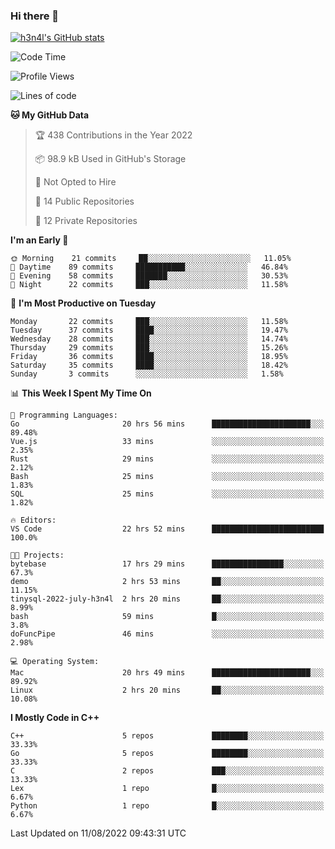 ### Hi there 👋

[![h3n4l's GitHub stats](https://github-readme-stats.vercel.app/api?username=h3n4l&count_private=true&show_icons=true&theme=radical)](https://github.com/h3n4l/github-readme-stats)

<!--START_SECTION:waka-->
![Code Time](http://img.shields.io/badge/Code%20Time-565%20hrs%2019%20mins-blue)

![Profile Views](http://img.shields.io/badge/Profile%20Views-4-blue)

![Lines of code](https://img.shields.io/badge/From%20Hello%20World%20I%27ve%20Written-39%20Thousand%20lines%20of%20code-blue)

**🐱 My GitHub Data** 

> 🏆 438 Contributions in the Year 2022
 > 
> 📦 98.9 kB Used in GitHub's Storage 
 > 
> 🚫 Not Opted to Hire
 > 
> 📜 14 Public Repositories 
 > 
> 🔑 12 Private Repositories  
 > 
**I'm an Early 🐤** 

```text
🌞 Morning    21 commits     ██░░░░░░░░░░░░░░░░░░░░░░░   11.05% 
🌆 Daytime    89 commits     ███████████░░░░░░░░░░░░░░   46.84% 
🌃 Evening    58 commits     ███████░░░░░░░░░░░░░░░░░░   30.53% 
🌙 Night      22 commits     ███░░░░░░░░░░░░░░░░░░░░░░   11.58%

```
📅 **I'm Most Productive on Tuesday** 

```text
Monday       22 commits     ███░░░░░░░░░░░░░░░░░░░░░░   11.58% 
Tuesday      37 commits     ████░░░░░░░░░░░░░░░░░░░░░   19.47% 
Wednesday    28 commits     ███░░░░░░░░░░░░░░░░░░░░░░   14.74% 
Thursday     29 commits     ███░░░░░░░░░░░░░░░░░░░░░░   15.26% 
Friday       36 commits     ████░░░░░░░░░░░░░░░░░░░░░   18.95% 
Saturday     35 commits     ████░░░░░░░░░░░░░░░░░░░░░   18.42% 
Sunday       3 commits      ░░░░░░░░░░░░░░░░░░░░░░░░░   1.58%

```


📊 **This Week I Spent My Time On** 

```text
💬 Programming Languages: 
Go                       20 hrs 56 mins      ██████████████████████░░░   89.48% 
Vue.js                   33 mins             ░░░░░░░░░░░░░░░░░░░░░░░░░   2.35% 
Rust                     29 mins             ░░░░░░░░░░░░░░░░░░░░░░░░░   2.12% 
Bash                     25 mins             ░░░░░░░░░░░░░░░░░░░░░░░░░   1.83% 
SQL                      25 mins             ░░░░░░░░░░░░░░░░░░░░░░░░░   1.82%

🔥 Editors: 
VS Code                  22 hrs 52 mins      █████████████████████████   100.0%

🐱‍💻 Projects: 
bytebase                 17 hrs 29 mins      ████████████████░░░░░░░░░   67.3% 
demo                     2 hrs 53 mins       ██░░░░░░░░░░░░░░░░░░░░░░░   11.15% 
tinysql-2022-july-h3n4l  2 hrs 20 mins       ██░░░░░░░░░░░░░░░░░░░░░░░   8.99% 
bash                     59 mins             █░░░░░░░░░░░░░░░░░░░░░░░░   3.8% 
doFuncPipe               46 mins             ░░░░░░░░░░░░░░░░░░░░░░░░░   2.98%

💻 Operating System: 
Mac                      20 hrs 49 mins      ██████████████████████░░░   89.92% 
Linux                    2 hrs 20 mins       ██░░░░░░░░░░░░░░░░░░░░░░░   10.08%

```

**I Mostly Code in C++** 

```text
C++                      5 repos             ████████░░░░░░░░░░░░░░░░░   33.33% 
Go                       5 repos             ████████░░░░░░░░░░░░░░░░░   33.33% 
C                        2 repos             ███░░░░░░░░░░░░░░░░░░░░░░   13.33% 
Lex                      1 repo              █░░░░░░░░░░░░░░░░░░░░░░░░   6.67% 
Python                   1 repo              █░░░░░░░░░░░░░░░░░░░░░░░░   6.67%

```



 Last Updated on 11/08/2022 09:43:31 UTC
<!--END_SECTION:waka-->

